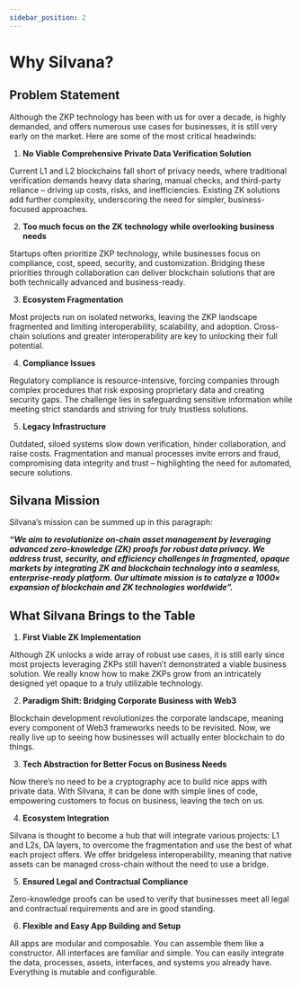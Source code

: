 ```yaml
---
sidebar_position: 2
---
```


# Why Silvana?

## Problem Statement

Although the ZKP technology has been with us for over a decade, is highly demanded, and offers numerous use cases for businesses, it is still very early on the market. Here are some of the most critical headwinds:

1. **No Viable Comprehensive Private Data Verification Solution**

Current L1 and L2 blockchains fall short of privacy needs, where traditional verification demands heavy data sharing, manual checks, and third-party reliance – driving up costs, risks, and inefficiencies. Existing ZK solutions add further complexity, underscoring the need for simpler, business-focused approaches.

2. **Too much focus on the ZK technology while overlooking business needs**

Startups often prioritize ZKP technology, while businesses focus on compliance, cost, speed, security, and customization. Bridging these priorities through collaboration can deliver blockchain solutions that are both technically advanced and business-ready.

3. **Ecosystem Fragmentation**

Most projects run on isolated networks, leaving the ZKP landscape fragmented and limiting interoperability, scalability, and adoption. Cross-chain solutions and greater interoperability are key to unlocking their full potential.

4. **Compliance Issues**

Regulatory compliance is resource-intensive, forcing companies through complex procedures that risk exposing proprietary data and creating security gaps. The challenge lies in safeguarding sensitive information while meeting strict standards and striving for truly trustless solutions.

5. **Legacy Infrastructure**

Outdated, siloed systems slow down verification, hinder collaboration, and raise costs. Fragmentation and manual processes invite errors and fraud, compromising data integrity and trust – highlighting the need for automated, secure solutions.

## Silvana Mission

Silvana’s mission can be summed up in this paragraph: 

**_“We aim to revolutionize on-chain asset management by leveraging advanced zero-knowledge (ZK) proofs for robust data privacy. We address trust, security, and efficiency challenges in fragmented, opaque markets by integrating ZK and blockchain technology into a seamless, enterprise-ready platform. Our ultimate mission is to catalyze a 1000× expansion of blockchain and ZK technologies worldwide”._**

## What Silvana Brings to the Table

1. **First Viable ZK Implementation**

Although ZK unlocks a wide array of robust use cases, it is still early since most projects leveraging ZKPs still haven’t demonstrated a viable business solution. We really know how to make ZKPs grow from an intricately designed yet opaque to a truly utilizable technology.

2. **Paradigm Shift: Bridging Corporate Business with Web3**

Blockchain development revolutionizes the corporate landscape, meaning every component of Web3 frameworks needs to be revisited. Now, we really live up to seeing how businesses will actually enter blockchain to do things.

3. **Tech Abstraction for Better Focus on Business Needs**

Now there’s no need to be a cryptography ace to build nice apps with private data. With Silvana, it can be done with simple lines of code, empowering customers to focus on business, leaving the tech on us.

4. **Ecosystem Integration**

Silvana is thought to become a hub that will integrate various projects: L1 and L2s, DA layers, to overcome the fragmentation and use the best of what each project offers. We offer bridgeless interoperability, meaning that native assets can be managed cross-chain without the need to use a bridge.

5. **Ensured Legal and Contractual Compliance**

Zero-knowledge proofs can be used to verify that businesses meet all legal and contractual requirements and are in good standing.

6. **Flexible and Easy App Building and Setup**

All apps are modular and composable. You can assemble them like a constructor. All interfaces are familiar and simple. You can easily integrate the data, processes, assets, interfaces, and systems you already have. Everything is mutable and configurable.